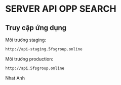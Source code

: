 # SERVER API OPP SEARCH

## Truy cập ứng dụng

Môi trường staging:

```bash
http://api-staging.5fsgroup.online
```

Môi trường production:

```bash
http://api.5fsgroup.online
```

Nhat Anh
